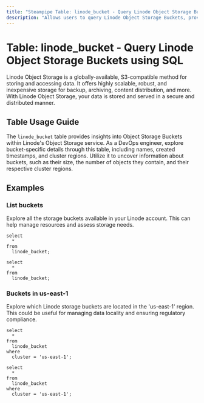 ```yaml
---
title: "Steampipe Table: linode_bucket - Query Linode Object Storage Buckets using SQL"
description: "Allows users to query Linode Object Storage Buckets, providing insights into the metadata and configuration settings of each bucket."
---
```


# Table: linode_bucket - Query Linode Object Storage Buckets using SQL

Linode Object Storage is a globally-available, S3-compatible method for storing and accessing data. It offers highly scalable, robust, and inexpensive storage for backup, archiving, content distribution, and more. With Linode Object Storage, your data is stored and served in a secure and distributed manner.

## Table Usage Guide

The `linode_bucket` table provides insights into Object Storage Buckets within Linode's Object Storage service. As a DevOps engineer, explore bucket-specific details through this table, including names, created timestamps, and cluster regions. Utilize it to uncover information about buckets, such as their size, the number of objects they contain, and their respective cluster regions.

## Examples

### List buckets
Explore all the storage buckets available in your Linode account. This can help manage resources and assess storage needs.

```sql+postgres
select
  *
from
  linode_bucket;
```

```sql+sqlite
select
  *
from
  linode_bucket;
```

### Buckets in us-east-1
Explore which Linode storage buckets are located in the 'us-east-1' region. This could be useful for managing data locality and ensuring regulatory compliance.

```sql+postgres
select
  *
from
  linode_bucket
where
  cluster = 'us-east-1';
```

```sql+sqlite
select
  *
from
  linode_bucket
where
  cluster = 'us-east-1';
```